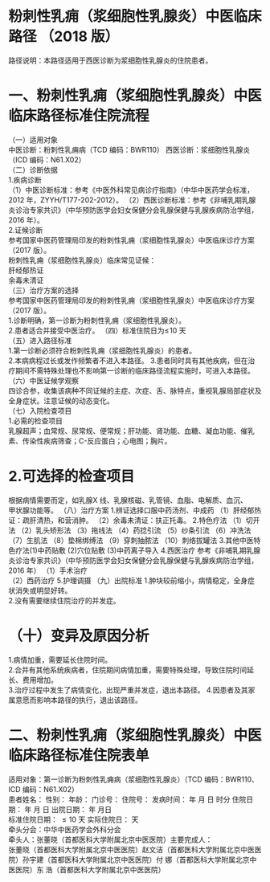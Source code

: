 # 粉刺性乳痈（浆细胞性乳腺炎）中医临床路径  （2018 版）  
路径说明：本路径适用于西医诊断为浆细胞性乳腺炎的住院患者。  
# 一、粉刺性乳痈（浆细胞性乳腺炎）中医临床路径标准住院流程  
（一）适用对象  
中医诊断：粉刺性乳痈病（TCD 编码：BWR110） 西医诊断：浆细胞性乳腺炎（ICD 编码：N61.X02）  
（二）诊断依据  
1.疾病诊断  
（1）中医诊断标准：参考《中医外科常见病诊疗指南》（中华中医药学会标准，2012 年，ZYYH/T177-202-2012）。 （2）西医诊断标准：参考《非哺乳期乳腺炎诊治专家共识》（中华预防医学会妇女保健分会乳腺保健与乳腺疾病防治学组，2016 年）。  
2.证候诊断  
参考国家中医药管理局印发的粉刺性乳痈（浆细胞性乳腺炎）中医临床诊疗方案（2017 版）。  
粉刺性乳痈（浆细胞性乳腺炎）临床常见证候：  
肝经郁热证  
余毒未清证  
（三）治疗方案的选择  
参考国家中医药管理局印发的粉刺性乳痈（浆细胞性乳腺炎）中医临床诊疗方案（2017 版）。  
1.诊断明确，第一诊断为粉刺性乳痈（浆细胞性乳腺炎）。  
2.患者适合并接受中医治疗。 （四）标准住院日为$\leqslant\!10$ 天  
（五）进入路径标准  
1.第一诊断必须符合粉刺性乳痈（浆细胞性乳腺炎）的患者。  
2.本病病程过长或发作频繁者不进入本路径。 3.患者同时具有其他疾病，但在治疗期间不需特殊处理也不影响第一诊断的临床路径流程实施时，可进入本路径。  
（六）中医证候学观察  
四诊合参，收集该病种不同证候的主症、次症、舌、脉特点，重视乳腺局部症状及全身症状。注意证候的动态变化。  
（七）入院检查项目  
1.必需的检查项目  
乳腺超声；血常规、尿常规、便常规；肝功能、肾功能、血糖、凝血功能、催乳素、传染性疾病筛查；C-反应蛋白；心电图；胸片。  
# 2.可选择的检查项目  
根据病情需要而定，如乳腺X 线、乳腺核磁、乳管镜、血脂、电解质、血沉、  
甲状腺功能等。 （八）治疗方案 1.辨证选择口服中药汤剂、中成药 （1）肝经郁热证：疏肝清热，和营消肿。 （2）余毒未清证：扶正托毒。 2.特色疗法 （1）切开法 （2）乳头矫形法 （3）拖线法 （4）药捻引流  （5）纱条引流 （6）冲洗法 （7）生肌法 （8）垫棉绑缚法 （9）穿刺抽脓法 （10）刺络拔罐法 3.其他中医特色疗法(1)中药贴敷 (2)穴位贴敷  (3)中药离子导入 4.西医治疗  参考《非哺乳期乳腺炎诊治专家共识》（中华预防医学会妇女保健分会乳腺保健与乳腺疾病防治学组，2016 年） （1）手术治疗  
（2）西药治疗 5.护理调摄 （九）出院标准 1.肿块较前缩小，病情稳定，全身症状消失或明显好转。  
2.没有需要继续住院治疗的并发症。  
# （十）变异及原因分析  
1.病情加重，需要延长住院时间。  
2.合并有其他系统疾病者，住院期间病情加重，需要特殊处理，导致住院时间延长、费用增加。  
3.治疗过程中发生了病情变化，出现严重并发症，退出本路径。 4.因患者及其家属意愿而影响本路径的执行，退出该路径。  
# 二、粉刺性乳痈（浆细胞性乳腺炎）中医临床路径标准住院表单  
适用对象：第一诊断为粉刺性乳痈病（浆细胞性乳腺炎）（TCD 编码：BWR110、ICD 编码：N61.X02）  
患者姓名：           性别：       年龄：       门诊号：          住院号：         发病时间：  年  月  日   时分  住院日期：   年   月   日  出院日期：   年   月日  
标准住院日期：   ${\leqslant}10$  天                实际住院日：      天  
牵头分会：中华中医药学会外科分会  
牵头人：张董晓（首都医科大学附属北京中医医院）主要完成人：  
张董晓（首都医科大学附属北京中医医院）赵文洁（首都医科大学附属北京中医医院）孙宇建（首都医科大学附属北京中医医院）付  娜（首都医科大学附属北京中医医院）东  浩（首都医科大学附属北京中医医院）  